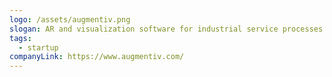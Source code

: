 ```yaml
---
logo: /assets/augmentiv.png
slogan: AR and visualization software for industrial service processes.
tags:
  - startup
companyLink: https://www.augmentiv.com/
---
```

